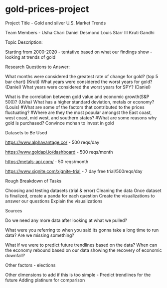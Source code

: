 # gold-prices-project
Project Title - Gold and silver U.S. Market Trends

Team Members - 
Usha Chari
Daniel Desmond
Louis Starr III
Kruti Gandhi

Topic Description:

Starting from 2000-2020 - tentative based on what our findings show - looking at trends of gold 


Research Questions to Answer:

What months were considered the greatest rate of change for gold? (top 5 bar chart) (Kruti)
 What years were considered the worst years for gold? (Daniel)
              What years were considered the worst years for SPY? (Daniel)

What is the correlation between gold value and economic growth(S&P 500)? (Usha)
What has a higher standard deviation, metals or economy? (Louis)
#What are some of the factors that contributed to the prices fluctuating?
#Where are they the most popular amongst the East coast, west coast, mid west, and southern states?
#What are some reasons why gold is purchased? Convince mohan to invest in gold

Datasets to Be Used

https://www.alphavantage.co/ - 500 reqs/day

https://www.goldapi.io/dashboard - 500 reqs/month

https://metals-api.com/ - 50 reqs/month

https://www.xignite.com/xignite-trial - 7 day free trial/500reqs/day

Rough Breakdown of Tasks 

Choosing and testing datasets (trial & error)
Cleaning the data 
Once dataset is finalized, create a panda for each question 
Create the visualizations to answer our questions
Explain the visualizations

Sources 

Do we need any more data after looking at what we pulled?

What were you referring to when you said its gonna take a long time to run data?
Are we missing something?

What if we were to predict future trendlines based on the data? When can the economy rebound based on our data showing the recovery of economic downfall?

Other factors - elections 


Other dimensions to add if this is too simple - 
Predict trendlines for the future
Adding platinum for comparison

